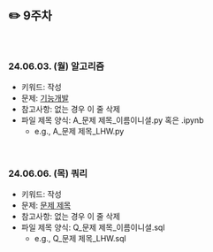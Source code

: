## ✏️ 9주차

</br>

### 24.06.03. (월) 알고리즘
- 키워드: 작성
- 문제: [기능개발](https://school.programmers.co.kr/learn/courses/30/lessons/42586)
- 참고사항: 없는 경우 이 줄 삭제
- 파일 제목 양식: A_문제 제목_이름이니셜.py 혹은 .ipynb
  - e.g., A_문제 제목_LHW.py


</br>

### 24.06.06. (목) 쿼리
- 키워드: 작성
- 문제: [문제 제목](링크)
- 참고사항: 없는 경우 이 줄 삭제
- 파일 제목 양식: Q_문제 제목_이름이니셜.sql
  - e.g., Q_문제 제목_LHW.sql

</br>

